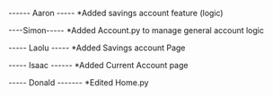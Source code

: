 ------ Aaron -----
\*Added savings account feature (logic)

----Simon-----
\*Added Account.py to manage general account logic

----- Laolu -----
\*Added Savings account Page

----- Isaac ------
\*Added Current Account page

----- Donald -------
\*Edited Home.py

